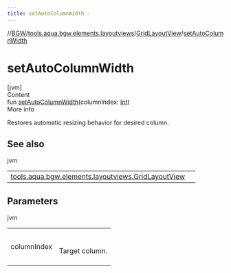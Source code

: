 ```yaml
---
title: setAutoColumnWidth -
---
```

//[BGW](../../../index.md)/[tools.aqua.bgw.elements.layoutviews](../index.md)/[GridLayoutView](index.md)/[setAutoColumnWidth](set-auto-column-width.md)



# setAutoColumnWidth  
[jvm]  
Content  
fun [setAutoColumnWidth](set-auto-column-width.md)(columnIndex: [Int](https://kotlinlang.org/api/latest/jvm/stdlib/kotlin/-int/index.html))  
More info  


Restores automatic resizing behavior for desired column.



## See also  
  
jvm  
  
| | |
|---|---|
| <a name="tools.aqua.bgw.elements.layoutviews/GridLayoutView/setAutoColumnWidth/#kotlin.Int/PointingToDeclaration/"></a>[tools.aqua.bgw.elements.layoutviews.GridLayoutView](set-auto-column-widths.md)| <a name="tools.aqua.bgw.elements.layoutviews/GridLayoutView/setAutoColumnWidth/#kotlin.Int/PointingToDeclaration/"></a>|
  


## Parameters  
  
jvm  
  
| | |
|---|---|
| <a name="tools.aqua.bgw.elements.layoutviews/GridLayoutView/setAutoColumnWidth/#kotlin.Int/PointingToDeclaration/"></a>columnIndex| <a name="tools.aqua.bgw.elements.layoutviews/GridLayoutView/setAutoColumnWidth/#kotlin.Int/PointingToDeclaration/"></a><br><br>Target column.<br><br>|
  
  



